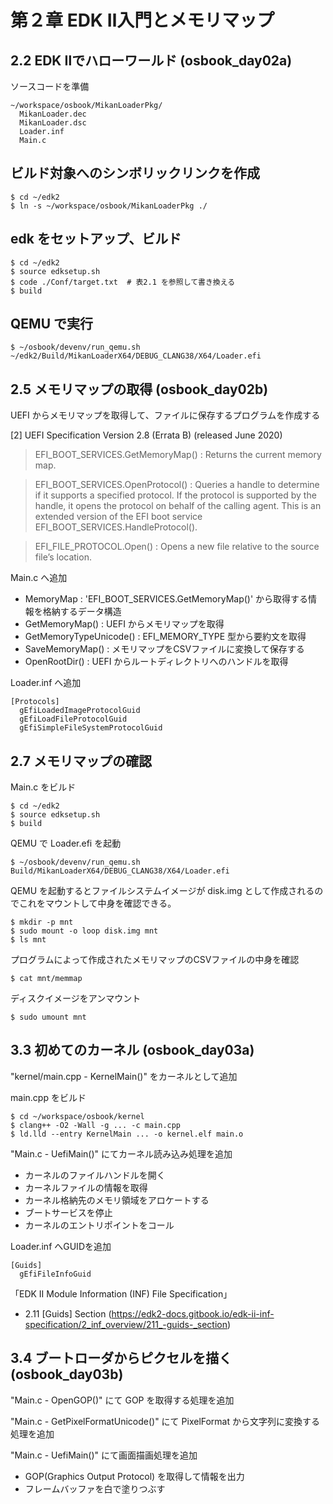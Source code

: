 # 第２章 EDK Ⅱ入門とメモリマップ

## 2.2 EDK Ⅱでハローワールド (osbook_day02a)
ソースコードを準備
```
~/workspace/osbook/MikanLoaderPkg/
  MikanLoader.dec
  MikanLoader.dsc
  Loader.inf
  Main.c
```

## ビルド対象へのシンボリックリンクを作成
```
$ cd ~/edk2
$ ln -s ~/workspace/osbook/MikanLoaderPkg ./
```

## edk をセットアップ、ビルド
```
$ cd ~/edk2
$ source edksetup.sh
$ code ./Conf/target.txt  # 表2.1 を参照して書き換える
$ build
```

## QEMU で実行
```
$ ~/osbook/devenv/run_qemu.sh ~/edk2/Build/MikanLoaderX64/DEBUG_CLANG38/X64/Loader.efi
```

## 2.5 メモリマップの取得 (osbook_day02b)

UEFI からメモリマップを取得して、ファイルに保存するプログラムを作成する

[2] UEFI Specification Version 2.8 (Errata B) (released June 2020)

> EFI_BOOT_SERVICES.GetMemoryMap() : Returns the current memory map.

> EFI_BOOT_SERVICES.OpenProtocol() : Queries a handle to determine if it supports a specified protocol. 
If the protocol is supported by the handle, it opens the protocol on behalf of the calling agent. 
This is an extended version of the EFI boot service EFI_BOOT_SERVICES.HandleProtocol(). 

> EFI_FILE_PROTOCOL.Open() : Opens a new file relative to the source file’s location.

Main.c へ追加

- MemoryMap : 'EFI_BOOT_SERVICES.GetMemoryMap()' から取得する情報を格納するデータ構造
- GetMemoryMap() : UEFI からメモリマップを取得
- GetMemoryTypeUnicode() : EFI_MEMORY_TYPE 型から要約文を取得
- SaveMemoryMap() : メモリマップをCSVファイルに変換して保存する
- OpenRootDir() : UEFI からルートディレクトリへのハンドルを取得

Loader.inf へ追加

```
[Protocols]
  gEfiLoadedImageProtocolGuid
  gEfiLoadFileProtocolGuid
  gEfiSimpleFileSystemProtocolGuid
```

## 2.7 メモリマップの確認

Main.c をビルド
```
$ cd ~/edk2
$ source edksetup.sh
$ build
```

QEMU で Loader.efi を起動
```
$ ~/osbook/devenv/run_qemu.sh  Build/MikanLoaderX64/DEBUG_CLANG38/X64/Loader.efi
```

QEMU を起動するとファイルシステムイメージが disk.img として作成されるのでこれをマウントして中身を確認できる。
```
$ mkdir -p mnt
$ sudo mount -o loop disk.img mnt
$ ls mnt
```

プログラムによって作成されたメモリマップのCSVファイルの中身を確認
```
$ cat mnt/memmap
```

ディスクイメージをアンマウント
```
$ sudo umount mnt
```

## 3.3 初めてのカーネル (osbook_day03a)

"kernel/main.cpp - KernelMain()" をカーネルとして追加

main.cpp をビルド
```
$ cd ~/workspace/osbook/kernel
$ clang++ -O2 -Wall -g ... -c main.cpp
$ ld.lld --entry KernelMain ... -o kernel.elf main.o
```

"Main.c - UefiMain()" にてカーネル読み込み処理を追加
- カーネルのファイルハンドルを開く
- カーネルファイルの情報を取得
- カーネル格納先のメモリ領域をアロケートする
- ブートサービスを停止
- カーネルのエントリポイントをコール

Loader.inf へGUIDを追加
```
[Guids]
  gEfiFileInfoGuid
```

「EDK II Module Information (INF) File Specification」
 - 2.11 [Guids] Section (https://edk2-docs.gitbook.io/edk-ii-inf-specification/2_inf_overview/211_-guids-_section)

## 3.4 ブートローダからピクセルを描く (osbook_day03b)

"Main.c - OpenGOP()" にて GOP を取得する処理を追加

"Main.c - GetPixelFormatUnicode()" にて PixelFormat から文字列に変換する処理を追加

"Main.c - UefiMain()" にて画面描画処理を追加
 - GOP(Graphics Output Protocol) を取得して情報を出力
 - フレームバッファを白で塗りつぶす
